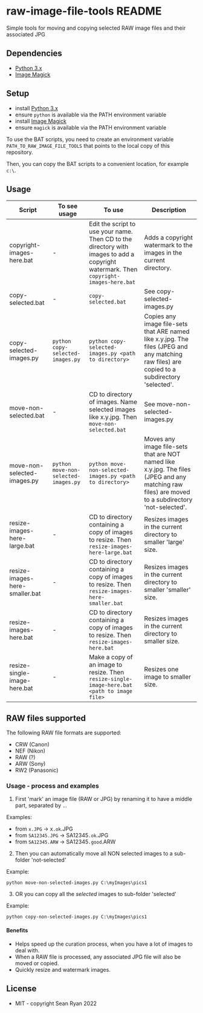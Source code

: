 # raw-image-file-tools README

Simple tools for moving and copying selected RAW image files and their associated JPG

## Dependencies

- [Python 3.x](https://www.python.org/downloads/)
- [Image Magick](https://imagemagick.org/script/download.php)

## Setup

- install [Python 3.x](https://www.python.org/downloads/)
- ensure `python` is available via the PATH environment variable
- install [Image Magick](https://imagemagick.org/script/download.php)
- ensure `magick` is available via the PATH environment variable

To use the BAT scripts, you need to create an environment variable `PATH_TO_RAW_IMAGE_FILE_TOOLS` that points to the local copy of this repository.

Then, you can copy the BAT scripts to a convenient location, for example `c:\`.


## Usage

| Script                         | To see usage                         | To use                                                                                                                                | Description                                                                                                                                        |
| ------------------------------ | ------------------------------------ | ------------------------------------------------------------------------------------------------------------------------------------- | -------------------------------------------------------------------------------------------------------------------------------------------------- |
| copyright-images-here.bat      | -                                    | Edit the script to use your name. Then CD to the directory with images to add a copyright watermark. Then `copyright-images-here.bat` | Adds a copyright watermark to the images in the current directory.                                                                                 |
| copy-selected.bat              | -                                    | `copy-selected.bat`                                                                                                                   | See copy-selected-images.py                                                                                                                        |
| copy-selected-images.py        | `python copy-selected-images.py`     | `python copy-selected-images.py <path to directory>`                                                                                  | Copies any image file-sets that ARE named like x.y.jpg. The files (JPEG and any matching raw files) are copied to a subdirectory 'selected'.       |
| move-non-selected.bat          | -                                    | CD to directory of images. Name selected images like x.y.jpg. Then `move-non-selected.bat`                                            | See move-non-selected-images.py                                                                                                                    |
| move-non-selected-images.py    | `python move-non-selected-images.py` | `python move-non-selected-images.py <path to directory>`                                                                              | Moves any image file-sets that are NOT named like x.y.jpg. The files (JPEG and any matching raw files) are moved to a subdirectory 'not-selected'. |
| resize-images-here-large.bat   | -                                    | CD to directory containing a copy of images to resize. Then `resize-images-here-large.bat`                                            | Resizes images in the current directory to smaller 'large' size.                                                                                   |
| resize-images-here-smaller.bat | -                                    | CD to directory containing a copy of images to resize. Then `resize-images-here-smaller.bat`                                          | Resizes images in the current directory to smaller 'smaller' size.                                                                                 |
| resize-images-here.bat         | -                                    | CD to directory containing a copy of images to resize. Then `resize-images-here.bat`                                                  | Resizes images in the current directory to smaller size.                                                                                           |
| resize-single-image-here.bat   | -                                    | Make a copy of an image to resize. Then `resize-single-image-here.bat <path to image file>`                                           | Resizes one image to smaller size.                                                                                                                 |

## RAW files supported

The following RAW file formats are supported:

- CRW (Canon)
- NEF (Nikon)
- RAW (?)
- ARW (Sony)
- RW2 (Panasonic)

### Usage - process and examples

1. First 'mark' an image file (RAW or JPG) by renaming it to have a middle part, separated by `.`.

Examples:

- from `x.JPG` -> x`.ok`.JPG
- from `SA12345.JPG` -> SA12345`.ok`.JPG
- from `SA12345.ARW` -> SA12345`.good`.ARW

2. Then you can automatically move all NON selected images to a sub-folder 'not-selected'

Example:

```
python move-non-selected-images.py C:\myImages\pics1
```

3. OR you can copy all the _selected_ images to sub-folder 'selected'

Example:

```
python copy-non-selected-images.py C:\myImages\pics1
```

#### Benefits

- Helps speed up the curation process, when you have a lot of images to deal with.
- When a RAW file is processed, any associated JPG file will also be moved or copied.
- Quickly resize and watermark images.

## License

- MIT - copyright Sean Ryan 2022
